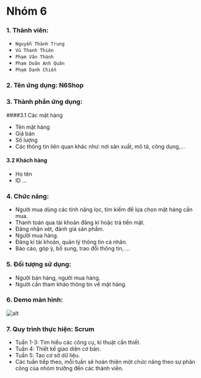 # Nhóm 6

### 1. Thành viên:
* `Nguyễn Thành Trung`
* `Vũ Thanh Thiên`
* `Phạm Văn Thành`
* `Phạm Doãn Anh Quân`
* `Phạm Danh Chiến`

### 2. Tên ứng dụng: N6Shop

### 3. Thành phần ứng dụng:
####3.1 Các mặt hàng
* Tên mặt hàng
* Giá bán
* Số lượng
* Các thông tin liên quan khác như: nơi sản xuất, mô tả, công dụng,...


#### 3.2 Khách hàng
* Họ tên
* ID ...

### 4. Chức năng:
* Người mua dùng các tính năng lọc, tìm kiếm để lựa chọn mặt hàng cần mua.
* Thanh toán qua tài khoản đăng kí hoặc trả tiền mặt.
* Đăng nhận xét, đánh giá sản phẩm.
* Người mua hàng.
* Đăng kí tài khoản, quản lý thông tin cá nhân.
* Báo cáo, góp ý, bổ sung, trao đổi thông tin, ... 

### 5. Đối tượng sử dụng:
* Người bán hàng, người mua hàng.
* Người cần tham khảo thông tin về mặt hàng.

### 6. Demo màn hình:
![alt](https://scontent.fhan2-3.fna.fbcdn.net/v/t1.15752-9/51979942_609360689535139_3334627215798173696_n.jpg?_nc_cat=107&_nc_oc=AQmm36XSQ3br7EljYCvJeh0xEwgWyurkSkBIA5miI2q9JwT6Hxb6tS4jKprZd_TN4Dw&_nc_ht=scontent.fhan2-3.fna&oh=5af781cec604d6d81b5652829bb00724&oe=5CF728D6)

### 7. Quy trình thực hiện: Scrum
* Tuần 1-3: Tìm hiểu các công cụ, kĩ thuật cần thiết.
* Tuần 4: Thiết kế giao diện cơ bản.
* Tuần 5: Tạo cơ sở dữ liệu.
* Các tuần tiếp theo, mỗi tuần sẽ hoàn thiện một chức năng theo sự phân công của nhóm trưởng đến các thành viên.
